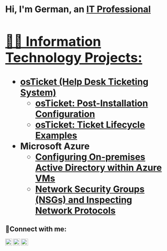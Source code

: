 
<h1>Hi, I'm German, an <a href="https://linkedin.com/in/Josh">IT Professional 

<h2>👨‍💻 Information Technology Projects:</h2>

- <b>osTicket (Help Desk Ticketing System)</b>
  - [osTicket: Post-Installation Configuration](https://github.com/germanvalencia15/post-install-config)
  - [osTicket: Ticket Lifecycle Examples](https://github.com/germanvalencia15/ticket-lifecycle)
- <b>Microsoft Azure</b>
  - [Configuring On-premises Active Directory within Azure VMs](https://github.com/germanvalencia15/configure-ad)
  - [Network Security Groups (NSGs) and Inspecting Network Protocols](https://github.com/germanvalencia15/azure-network-protocols)

<h2>🤳Connect with me:</h2>

[<img align="left" alt="Josh | Twitter" width="22px" src="https://cdn.jsdelivr.net/npm/simple-icons@v3/icons/twitter.svg" />][twitter]
[<img align="left" alt="Josh | LinkedIn" width="22px" src="https://cdn.jsdelivr.net/npm/simple-icons@v3/icons/linkedin.svg" />][linkedin]
[<img align="left" alt="Josh | Instagram" width="22px" src="https://cdn.jsdelivr.net/npm/simple-icons@v3/icons/instagram.svg" />][instagram]

[twitter]: https://twitter.com/Josh
[instagram]: https://www.instagram.com/Josh
[linkedin]: https://linkedin.com/in/Josh
